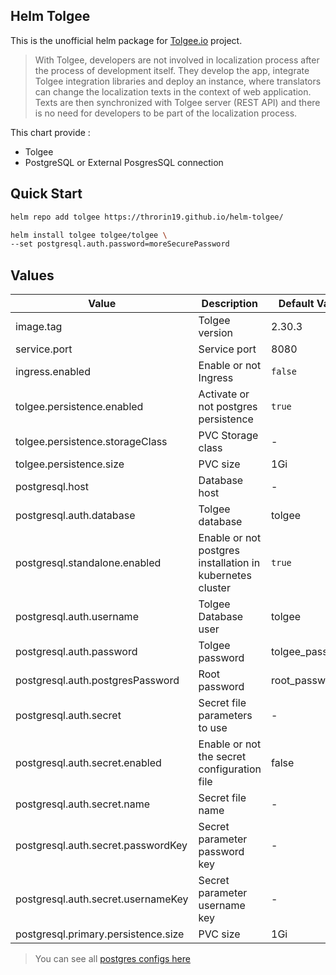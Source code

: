 ## Helm Tolgee

This is the unofficial helm package for [Tolgee.io](https://tolgee.io/) project.

> With Tolgee, developers are not involved in localization process after the process of development itself. They develop the app, integrate Tolgee integration libraries and deploy an instance, where translators can change the localization texts in the context of web application. Texts are then synchronized with Tolgee server (REST API) and there is no need for developers to be part of the localization process.

This chart provide :

- Tolgee
- PostgreSQL or External PosgresSQL connection

## Quick Start

```bash
helm repo add tolgee https://throrin19.github.io/helm-tolgee/

helm install tolgee tolgee/tolgee \
--set postgresql.auth.password=moreSecurePassword
```

## Values

| Value | Description | Default Value |
| --- | --- | --- |
| image.tag | Tolgee version | 2.30.3 |
| service.port | Service port | 8080 |
| ingress.enabled | Enable or not Ingress | `false` |
| tolgee.persistence.enabled | Activate or not postgres persistence | `true` |
| tolgee.persistence.storageClass | PVC Storage class | - |
| tolgee.persistence.size | PVC size | 1Gi |
| postgresql.host | Database host | - |
| postgresql.auth.database | Tolgee database | tolgee |
| postgresql.standalone.enabled | Enable or not postgres installation in kubernetes cluster | `true` |
| postgresql.auth.username | Tolgee Database user | tolgee |
| postgresql.auth.password | Tolgee password | tolgee_password |
| postgresql.auth.postgresPassword | Root password | root_password |
| postgresql.auth.secret | Secret file parameters to use | - |
| postgresql.auth.secret.enabled | Enable or not the secret configuration file | false |
| postgresql.auth.secret.name | Secret file name | - |
| postgresql.auth.secret.passwordKey | Secret parameter password key | - |
| postgresql.auth.secret.usernameKey | Secret parameter username key | - |
| postgresql.primary.persistence.size | PVC size | 1Gi |

> You can see all [postgres configs here](https://artifacthub.io/packages/helm/bitnami/postgresql)